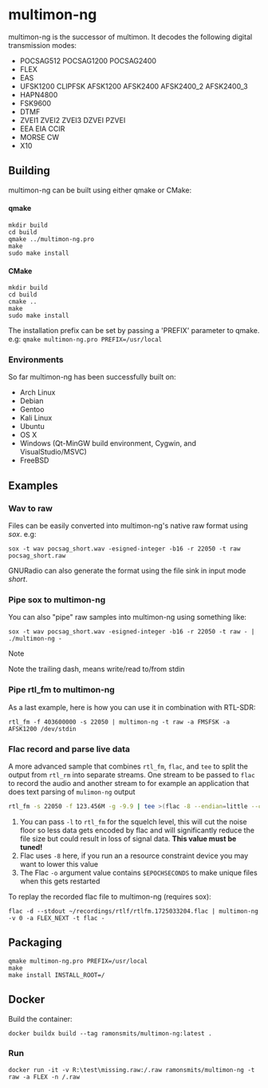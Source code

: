 # multimon-ng

multimon-ng is the successor of multimon. It decodes the following digital transmission modes:

- POCSAG512 POCSAG1200 POCSAG2400
- FLEX
- EAS
- UFSK1200 CLIPFSK AFSK1200 AFSK2400 AFSK2400_2 AFSK2400_3
- HAPN4800
- FSK9600 
- DTMF
- ZVEI1 ZVEI2 ZVEI3 DZVEI PZVEI
- EEA EIA CCIR
- MORSE CW
- X10

## Building

multimon-ng can be built using either qmake or CMake:

#### qmake
```
mkdir build
cd build
qmake ../multimon-ng.pro
make
sudo make install
```

#### CMake
```
mkdir build
cd build
cmake ..
make
sudo make install
```

The installation prefix can be set by passing a 'PREFIX' parameter to qmake. e.g:
```qmake multimon-ng.pro PREFIX=/usr/local```

### Environments

So far multimon-ng has been successfully built on:

- Arch Linux
- Debian
- Gentoo
- Kali Linux
- Ubuntu
- OS X
- Windows (Qt-MinGW build environment, Cygwin, and VisualStudio/MSVC)
- FreeBSD

## Examples

### Wav to raw

Files can be easily converted into multimon-ng's native raw format using *sox*. e.g:

    sox -t wav pocsag_short.wav -esigned-integer -b16 -r 22050 -t raw pocsag_short.raw

GNURadio can also generate the format using the file sink in input mode *short*. 

### Pipe sox to multimon-ng

You can also "pipe" raw samples into multimon-ng using something like:

    sox -t wav pocsag_short.wav -esigned-integer -b16 -r 22050 -t raw - | ./multimon-ng -

> [!NOTE]
> Note the trailing dash, means write/read to/from stdin

### Pipe rtl_fm to multimon-ng

As a last example, here is how you can use it in combination with RTL-SDR:

    rtl_fm -f 403600000 -s 22050 | multimon-ng -t raw -a FMSFSK -a AFSK1200 /dev/stdin

### Flac record and parse live data

A more advanced sample that combines `rtl_fm`, `flac`, and `tee` to split the output from `rtl_rm` into separate streams. One stream to be passed to `flac` to record the audio and another stream to for example an application that does text parsing of `mulimon-ng` output



```sh
rtl_fm -s 22050 -f 123.456M -g -9.9 | tee >(flac -8 --endian=little --channels=1 --bps=16 --sample-rate=22050 --sign=signed - -o ~/recordings/rtlfm.$EPOCHSECONDS.flac -f) | multimon-ng -v 0 -a FLEX -a FLEX_NEXT -t raw /dev/stdin
```

1. You can pass `-l` to `rtl_fm` for the squelch level, this will cut the noise floor so less data gets encoded by flac and will significantly reduce the file size but could result in loss of signal data. **This value must be tuned!**
2. Flac uses `-8` here, if you run an a resource constraint device you may want to lower this value
3. The Flac `-o` argument value contains `$EPOCHSECONDS` to make unique files when this gets restarted

To replay the recorded flac file to multimon-ng (requires sox):

```sg
flac -d --stdout ~/recordings/rtlf/rtlfm.1725033204.flac | multimon-ng -v 0 -a FLEX_NEXT -t flac -
```

## Packaging

```
qmake multimon-ng.pro PREFIX=/usr/local
make
make install INSTALL_ROOT=/
```

## Docker

Build the container:

```
docker buildx build --tag ramonsmits/multimon-ng:latest .
```

### Run


```
docker run -it -v R:\test\missing.raw:/.raw ramonsmits/multimon-ng -t raw -a FLEX -n /.raw
```